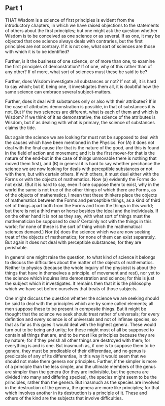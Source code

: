 ## Part 1



THAT Wisdom is a science of first principles is evident from the introductory chapters, in which we have raised objections to the statements of others about the first principles; but one might ask the question whether Wisdom is to be conceived as one science or as several.
If as one, it may be objected that one science always deals with contraries, but the first principles are not contrary.
If it is not one, what sort of sciences are those with which it is to be identified?

Further, is it the business of one science, or of more than one, to examine the first principles of demonstration?
If of one, why of this rather than of any other?
If of more, what sort of sciences must these be said to be?

Further, does Wisdom investigate all substances or not?
If not all, it is hard to say which; but if, being one, it investigates them all, it is doubtful how the same science can embrace several subject-matters.

Further, does it deal with substances only or also with their attributes?
If in the case of attributes demonstration is possible, in that of substances it is not.
But if the two sciences are different, what is each of them and which is Wisdom?
If we think of it as demonstrative, the science of the attributes is Wisdom, but if as dealing with what is primary, the science of substances claims the tide.

But again the science we are looking for must not be supposed to deal with the causes which have been mentioned in the Physics.
For (A) it does not deal with the final cause (for that is the nature of the good, and this is found in the field of action and movement; and it is the first mover-for that is the nature of the end-but in the case of things unmovable there is nothing that moved them first), and (B) in general it is hard to say whether perchance the science we are now looking for deals with perceptible substances or not with them, but with certain others.
If with others, it must deal either with the Forms or with the objects of mathematics.
Now (a) evidently the Forms do not exist.
(But it is hard to say, even if one suppose them to exist, why in the world the same is not true of the other things of which there are Forms, as of the objects of mathematics.
I mean that these thinkers place the objects of mathematics between the Forms and perceptible things, as a kind of third set of things apart both from the Forms and from the things in this world; but there is not a third man or horse besides the ideal and the individuals.
If on the other hand it is not as they say, with what sort of things must the mathematician be supposed to deal?
Certainly not with the things in this world; for none of these is the sort of thing which the mathematical sciences demand.)
Nor (b) does the science which we are now seeking treat of the objects of mathematics; for none of them can exist separately.
But again it does not deal with perceptible substances; for they are perishable.

In general one might raise the question, to what kind of science it belongs to discuss the difficulties about the matter of the objects of mathematics.
Neither to physics (because the whole inquiry of the physicist is about the things that have in themselves a principle.
of movement and rest), nor yet to the science which inquires into demonstration and science; for this is just the subject which it investigates.
It remains then that it is the philosophy which we have set before ourselves that treats of those subjects.

One might discuss the question whether the science we are seeking should be said to deal with the principles which are by some called elements; all men suppose these to be present in composite things.
But it might be thought that the science we seek should treat rather of universals; for every definition and every science is of universals and not of infimae species, so that as far as this goes it would deal with the highest genera.
These would turn out to be being and unity; for these might most of all be supposed to contain all things that are, and to be most like principles because they are by nature; for if they perish all other things are destroyed with them; for everything is and is one.
But inasmuch as, if one is to suppose them to be genera, they must be predicable of their differentiae, and no genus is predicable of any of its differentiae, in this way it would seem that we should not make them genera nor principles.
Further, if the simpler is more of a principle than the less simple, and the ultimate members of the genus are simpler than the genera (for they are indivisible, but the genera are divided into many and differing species), the species might seem to be the principles, rather than the genera.
But inasmuch as the species are involved in the destruction of the genera, the genera are more like principles; for that which involves another in its destruction is a principle of it.
These and others of the kind are the subjects that involve difficulties.


